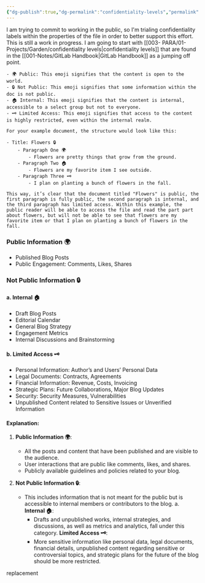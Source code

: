 ```yaml
---
{"dg-publish":true,"dg-permalink":"confidentiality-levels","permalink":"/confidentiality-levels/","dgPassFrontmatter":true,"noteIcon":""}
---
```



I am trying to commit to working in the public, so I'm trialing  confidentiality labels within the properties of the file in order to better support this effort. This is still a work in progress. 
I am going to start with  [[003- PARA/01- Projects/Garden/confidentiality levels\|confidentiality levels]] that are found in the [[001-Notes/GitLab  Handbook\|GitLab  Handbook]] as a jumping off point. 

```
- 🌍 Public: This emoji signifies that the content is open to the world.
- 🔒 Not Public: This emoji signifies that some information within the doc is not public. 
- 🏠 Internal: This emoji signifies that the content is internal, accessible to a select group but not to everyone.
- 🗝️ Limited Access: This emoji signifies that access to the content is highly restricted, even within the internal realm.

For your example document, the structure would look like this:

- Title: Flowers 🔒
    - Paragraph One 🌍
        - Flowers are pretty things that grow from the ground.
    - Paragraph Two 🏠
        - Flowers are my favorite item I see outside.
    - Paragraph Three 🗝️
        - I plan on planting a bunch of flowers in the fall.

This way, it’s clear that the document titled "Flowers" is public, the first paragraph is fully public, the second paragraph is internal, and the third paragraph has limited access. Within this example, the public reader will be able to access the file and read the part part about flowers, but will not be able to see that flowers are my favorite item or that I plan on planting a bunch of flowers in the fall. 
```
### Public Information 🌍

- Published Blog Posts
- Public Engagement: Comments, Likes, Shares

### Not Public Information 🔒

#### a. Internal 🏠

- Draft Blog Posts
- Editorial Calendar
- General Blog Strategy
- Engagement Metrics
- Internal Discussions and Brainstorming

#### b. Limited Access 🗝️

- Personal Information: Author’s and Users’ Personal Data
- Legal Documents: Contracts, Agreements
- Financial Information: Revenue, Costs, Invoicing
- Strategic Plans: Future Collaborations, Major Blog Updates
- Security: Security Measures, Vulnerabilities
- Unpublished Content related to Sensitive Issues or Unverified Information

#### Explanation:

1. **Public Information 🌍**:
    
    - All the posts and content that have been published and are visible to the audience.
    - User interactions that are public like comments, likes, and shares.
    - Publicly available guidelines and policies related to your blog.

1. **Not Public Information 🔒**:
    
    - This includes information that is not meant for the public but is accessible to internal members or contributors to the blog. a. **Internal 🏠**:
        - Drafts and unpublished works, internal strategies, and discussions, as well as metrics and analytics, fall under this category. **Limited Access 🗝️**:
        - More sensitive information like personal data, legal documents, financial details, unpublished content regarding sensitive or controversial topics, and strategic plans for the future of the blog should be more restricted.

replacement